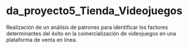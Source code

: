 # da_proyecto5_Tienda_Videojuegos
Realización de un análisis de patrones para identificar los factores determinantes del éxito en la comercialización de videojuegos en una plataforma de venta en línea.
